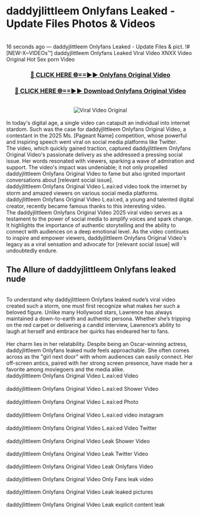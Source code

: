 # daddyjlittleem Onlyfans Leaked - Update Files Photos & Videos 
<br>
16 seconds ago — daddyjlittleem Onlyfans Leaked - Update Files & pict. !#[NEW-X~VIDEOs™] daddyjlittleem Onlyfans Leaked Viral Video XNXX Video Original Hot Sex porn Video
<br>
<div align="center">
<h3><a href="http://freeplayer.one?title=daddyjlittleem&ref=25OR" rel="nofollow">🔴 CLICK HERE 🌐==►► Onlyfans Original Video</a></h3>
<h3><a href="http://freeplayer.one?title=daddyjlittleem&ref=25OR" rel="nofollow">🔴 CLICK HERE 🌐==►► Download Onlyfans Original Video</a></h3>
<br>
<a href="http://freeplayer.one?title=daddyjlittleem&ref=25OR" rel="nofollow" data-target="animated-image.originalLink"><img src="https://i.ibb.co.com/xMMVF88/686577567.gif" alt="Viral Video Original" style="max-width: 100%; display: inline-block;" data-target="animated-image.originalImage"></a>
</div>
<br>
In today's digital age, a single video can catapult an individual into internet stardom. Such was the case for daddyjlittleem Onlyfans Original Video, a contestant in the 2025 Ms. [Pageant Name] competition, whose powerful and inspiring speech went viral on social media platforms like Twitter.
<br>
The video, which quickly gained traction, captured daddyjlittleem Onlyfans Original Video's passionate delivery as she addressed a pressing social issue. Her words resonated with viewers, sparking a wave of admiration and support. The video's impact was undeniable; it not only propelled daddyjlittleem Onlyfans Original Video to fame but also ignited important conversations about [relevant social issue].
<br>
daddyjlittleem Onlyfans Original Video L.ea𝚔ed video took the internet by storm and amazed viewers on various social media platforms. daddyjlittleem Onlyfans Original Video L.ea𝚔ed, a young and talented digital creator, recently became famous thanks to this interesting video.
<br>
The daddyjlittleem Onlyfans Original Video 2025 viral video serves as a testament to the power of social media to amplify voices and spark change. It highlights the importance of authentic storytelling and the ability to connect with audiences on a deep emotional level. As the video continues to inspire and empower viewers, daddyjlittleem Onlyfans Original Video's legacy as a viral sensation and advocate for [relevant social issue] will undoubtedly endure.
<br>
<h2>The Allure of daddyjlittleem Onlyfans leaked nude</h2>
<br>
To understand why daddyjlittleem Onlyfans leaked nude’s viral video created such a storm, one must first recognize what makes her such a beloved figure. Unlike many Hollywood stars, Lawrence has always maintained a down-to-earth and authentic persona. Whether she’s tripping on the red carpet or delivering a candid interview, Lawrence’s ability to laugh at herself and embrace her quirks has endeared her to fans.
<br><br>
Her charm lies in her relatability. Despite being an Oscar-winning actress, daddyjlittleem Onlyfans leaked nude feels approachable. She often comes across as the "girl next door" with whom audiences can easily connect. Her off-screen antics, paired with her strong screen presence, have made her a favorite among moviegoers and the media alike.
<br>
daddyjlittleem Onlyfans Original Video L.ea𝚔ed Video
<br><br>
daddyjlittleem Onlyfans Original Video L.ea𝚔ed Shower Video
<br><br>
daddyjlittleem Onlyfans Original Video L.ea𝚔ed Photo
<br><br>
daddyjlittleem Onlyfans Original Video L.ea𝚔ed video instagram
<br><br>
daddyjlittleem Onlyfans Original Video L.ea𝚔ed Video Twitter
<br><br>
daddyjlittleem Onlyfans Original Video Leak Shower Video
<br><br>
daddyjlittleem Onlyfans Original Video Leak Twitter Video
<br><br>
daddyjlittleem Onlyfans Original Video Leak Onlyfans Video
<br><br>
daddyjlittleem Onlyfans Original Video Only Fans leak video
<br><br>
daddyjlittleem Onlyfans Original Video Leak leaked pictures
<br><br>
daddyjlittleem Onlyfans Original Video Leak explicit content leak